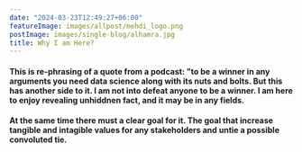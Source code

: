 ```yaml
---
date: "2024-03-23T12:49:27+06:00"
featureImage: images/allpost/mehdi_logo.png
postImage: images/single-blog/alhamra.jpg
title: Why I am Here?
---
```


#### This is re-phrasing of a quote from a podcast: "to be a winner in any arguments you need data science along with its nuts and bolts. But this has another side to it. I am not into defeat anyone to be a winner. I am here to enjoy revealing unhiddnen fact, and it may be in any fields.

#### At the same time there must a clear goal for it. The goal that increase tangible and intagible values for any stakeholders and untie a possible convoluted tie. 
